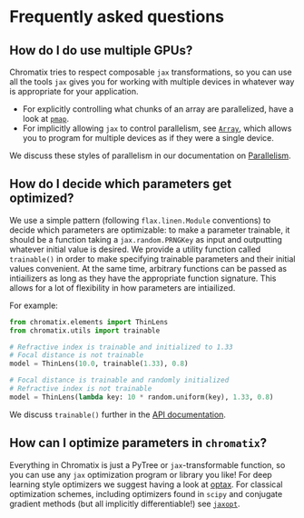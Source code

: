 # Frequently asked questions

## How do I do use multiple GPUs?

Chromatix tries to respect composable `jax` transformations, so you can use all the tools `jax` gives you for working with multiple devices in whatever way is appropriate for your application.

* For explicitly controlling what chunks of an array are parallelized, have a look at [``pmap``](https://jax.readthedocs.io/en/latest/_autosummary/jax.pmap.html#jax.pmap).
* For implicitly allowing `jax` to control parallelism, see [``Array``](https://jax.readthedocs.io/en/latest/notebooks/Distributed_arrays_and_automatic_parallelization.html), which allows you to program for multiple devices as if they were a single device.

We discuss these styles of parallelism in our documentation on [Parallelism](parallelism.md).

## How do I decide which parameters get optimized?
We use a simple pattern (following `flax.linen.Module` conventions) to decide which parameters are optimizable: to make a parameter trainable, it should be a function taking a ``jax.random.PRNGKey`` as input and outputting whatever initial value is desired.
We provide a utility function called `trainable()` in order to make specifying trainable parameters and their initial values convenient. At the same time, arbitrary functions can be passed as intiailizers as long as they have the appropriate function signature. This allows for a lot of flexibility in how parameters are intiailized.

For example:

```python
from chromatix.elements import ThinLens
from chromatix.utils import trainable

# Refractive index is trainable and initialized to 1.33
# Focal distance is not trainable
model = ThinLens(10.0, trainable(1.33), 0.8)

# Focal distance is trainable and randomly initialized
# Refractive index is not trainable
model = ThinLens(lambda key: 10 * random.uniform(key), 1.33, 0.8)
```

We discuss `trainable()` further in the [API documentation](api/utils.md#chromatix.utils.utils.trainable).

## How can I optimize parameters in `chromatix`?

Everything in Chromatix is just a PyTree or `jax`-transformable function, so you can use any `jax` optimization program or library you like! For deep learning style optimizers we suggest having a look at [optax](https://github.com/deepmind/optax). For classical optimization schemes, including optimizers found in `scipy` and conjugate gradient methods (but all implicitly differentiable!) see [`jaxopt`](https://github.com/google/jaxopt).

